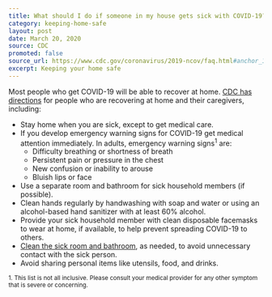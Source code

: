 ```yaml
---
title: What should I do if someone in my house gets sick with COVID-19?
category: keeping-home-safe
layout: post
date: March 20, 2020
source: CDC
promoted: false
source_url: https://www.cdc.gov/coronavirus/2019-ncov/faq.html#anchor_1584388242595
excerpt: Keeping your home safe
---
```


Most people who get COVID-19 will be able to recover at home. [CDC has directions](https://www.cdc.gov/coronavirus/2019-ncov/hcp/guidance-prevent-spread.html) for people who are recovering at home and their caregivers, including:

* Stay home when you are sick, except to get medical care.
* If you develop emergency warning signs for COVID-19 get medical attention immediately. In adults, emergency warning signs<sup>1</sup> are:
  * Difficulty breathing or shortness of breath
  * Persistent pain or pressure in the chest
  * New confusion or inability to arouse
  * Bluish lips or face
* Use a separate room and bathroom for sick household members (if possible).
* Clean hands regularly by handwashing with soap and water or using an alcohol-based hand sanitizer with at least 60% alcohol.
* Provide your sick household member with clean disposable facemasks to wear at home, if available, to help prevent spreading COVID-19 to others.
* [Clean the sick room and bathroom](https://www.cdc.gov/coronavirus/2019-ncov/community/home/cleaning-disinfection.html), as needed, to avoid unnecessary contact with the sick person.
* Avoid sharing personal items like utensils, food, and drinks.

<sub>1. This list is not all inclusive. Please consult your medical provider for any other symptom that is severe or concerning.<sub>